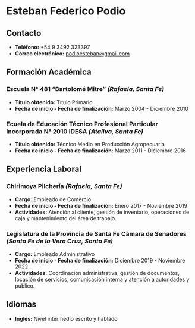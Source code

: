 # Esteban Federico Podio

## Contacto
* **Teléfono:** +54 9 3492 323397
* **Correo electrónico:** podioesteban@gmail.com

## Formación Académica
### Escuela N° 481 “Bartolomé Mitre” *(Rafaela, Santa Fe)*
* **Título obtenido:** Título Primario
* **Fecha de inicio - Fecha de finalización:** Marzo 2004 - Diciembre 2010 

### Ecuela de Educación Técnico Profesional Particular Incorporada N° 2010 IDESA *(Ataliva, Santa Fe)*
* **Título obtenido:** Técnico Medio en Producción Agropecuaria 
* **Fecha de inicio - Fecha de finalización:** Marzo 2011 - Diciembre 2016

## Experiencia Laboral
### Chirimoya Pilchería *(Rafaela, Santa Fe)*
* **Cargo:** Empleado de Comercio
* **Fecha de inicio - Fecha de finalización:** Enero 2017 - Noviembre 2019
* **Actividades:** Atención al cliente, gestión de inventario, operaciones de caja y mantenimiento del área de trabajo.

### Legislatura de la Provincia de Santa Fe Cámara de Senadores *(Santa Fe de la Vera Cruz, Santa Fe)*
* **Cargo:** Empleado Administrativo
* **Fecha de inicio - Fecha de finalización:** Diciembre 2019 - Noviembre 2022
* **Actividades:** Coordinación administrativa, gestión de documentos, locación de servicios, comunicación interna y atención a autoridades y público.

## Idiomas
* **Inglés:** Nivel intermedio escrito y hablado